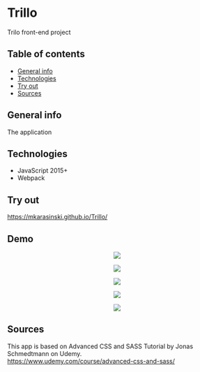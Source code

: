 # Trillo
Trilo front-end project


## Table of contents
* [General info](#general-info)
* [Technologies](#technologies)
* [Try out](#try-out)
* [Sources](#sources)

## General info

The application

## Technologies
* JavaScript 2015+
* Webpack

## Try out
https://mkarasinski.github.io/Trillo/

## Demo

<p align="center">
  <img src="./demo/part_1.gif" />
</p>
  
<p align="center">
  <img src="./demo/part_2.gif" />
</p>
  
<p align="center">
  <img src="./demo/part_3.gif" />
</p>
  
<p align="center">
  <img src="./demo/part_4.gif" />
</p>
  
<p align="center">
  <img src="./demo/part_5.gif" />
</p>

## Sources
This app is based on Advanced CSS and SASS Tutorial by Jonas Schmedtmann on Udemy.  
https://www.udemy.com/course/advanced-css-and-sass/
